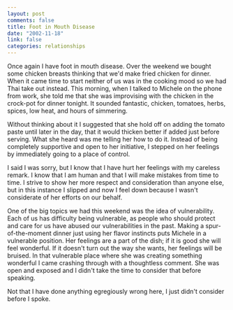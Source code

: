 ```yaml
--- 
layout: post
comments: false
title: Foot in Mouth Disease
date: "2002-11-18"
link: false
categories: relationships
---
```

Once again I have foot in mouth disease. Over the weekend we bought some chicken breasts thinking that we'd make fried chicken for dinner. When it came time to start neither of us was in the cooking mood so we had Thai take out instead. This morning, when I talked to Michele on the phone from work, she told me that she was improvising with the chicken in the crock-pot for dinner tonight. It sounded fantastic, chicken, tomatoes, herbs, spices, low heat, and hours of simmering.

Without thinking about it I suggested that she hold off on adding the tomato paste until later in the day, that it would thicken better if added just before serving. What she heard was me telling her how to do it. Instead of being completely supportive and open to her initiative, I stepped on her feelings by immediately going to a place of control.

I said I was sorry, but I know that I have hurt her feelings with my careless remark. I know that I am human and that I will make mistakes from time to time. I strive to show her more respect and consideration than anyone else, but in this instance I slipped and now I feel down because I wasn't considerate of her efforts on our behalf.

One of the big topics we had this weekend was the idea of vulnerability. Each of us has difficulty being vulnerable, as people who should protect and care for us have abused our vulnerabilities in the past. Making a spur-of-the-moment dinner just using her flavor instincts puts Michele in a vulnerable position. Her feelings are a part of the dish; if it is good she will feel wonderful. If it doesn't turn out the way she wants, her feelings will be bruised. In that vulnerable place where she was creating something wonderful I came crashing through with a thoughtless comment. She was open and exposed and I didn't take the time to consider that before speaking.

Not that I have done anything egregiously wrong here, I just didn't consider before I spoke.

